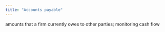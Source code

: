 ```yaml
---
title: "Accounts payable"
---
```

amounts that a firm currently owes to other parties; monitoring cash flow

